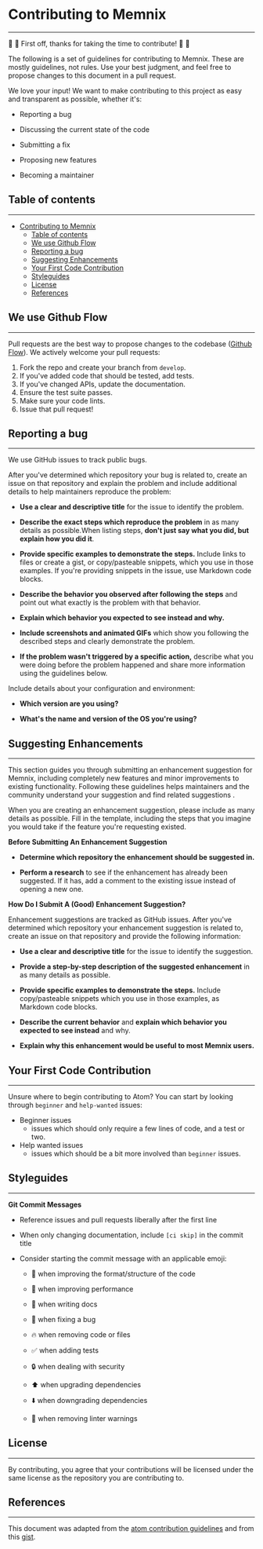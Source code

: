 # Contributing to Memnix

___

 :sheep: :rose: First off, thanks for taking the time to contribute! :sheep: :rose:

The following is a set of guidelines for contributing to Memnix. These are mostly guidelines, not rules. Use your best judgment, and feel free to propose changes to this document in a pull request.

We love your input! We want to make contributing to this project as easy and transparent as possible, whether it's:

- Reporting a bug

- Discussing the current state of the code

- Submitting a fix

- Proposing new features

- Becoming a maintainer

## Table of contents

___

- [Contributing to Memnix](#contributing-to-memnix)
  - [Table of contents](#table-of-contents)
  - [We use Github Flow](#we-use-github-flow)
  - [Reporting a bug](#reporting-a-bug)
  - [Suggesting Enhancements](#suggesting-enhancements)
  - [Your First Code Contribution](#your-first-code-contribution)
  - [Styleguides](#styleguides)
  - [License](#license)
  - [References](#references)

## We use Github Flow

___

Pull requests are the best way to propose changes to the codebase ([Github Flow](https://docs.github.com/en/get-started/quickstart/github-flow)). We actively welcome your pull requests:

1. Fork the repo and create your branch from `develop`.
2. If you've added code that should be tested, add tests.
3. If you've changed APIs, update the documentation.
4. Ensure the test suite passes.
5. Make sure your code lints.
6. Issue that pull request!

## Reporting a bug

___

We use GitHub issues to track public bugs.

After you've determined which repository your bug is related to, create an issue on that repository and explain the problem and include additional details to help maintainers reproduce the problem:

- **Use a clear and descriptive title** for the issue to identify the problem.

- **Describe the exact steps which reproduce the problem** in as many details as possible.When listing steps, **don't just say what you did, but explain how you did it**.

- **Provide specific examples to demonstrate the steps.** Include links to files or create a gist, or copy/pasteable snippets, which you use in those examples. If you're providing snippets in the issue, use Markdown code blocks.

- **Describe the behavior you observed after following the steps** and point out what exactly is the problem with that behavior.

- **Explain which behavior you expected to see instead and why.**

- **Include screenshots and animated GIFs** which show you following the described steps and clearly demonstrate the problem.

- **If the problem wasn't triggered by a specific action,** describe what you were doing before the problem happened and share more information using the guidelines below.

Include details about your configuration and environment:

- **Which version are you using?**

- **What's the name and version of the OS you're using?**

## Suggesting Enhancements

___

This section guides you through submitting an enhancement suggestion for Memnix, including completely new features and minor improvements to existing functionality. Following these guidelines helps maintainers and the community understand your suggestion and find related suggestions .

When you are creating an enhancement suggestion, please include as many details as possible. Fill in the template, including the steps that you imagine you would take if the feature you're requesting existed.

**Before Submitting An Enhancement Suggestion**

- **Determine which repository the enhancement should be suggested in.**

- **Perform a research** to see if the enhancement has already been suggested. If it has, add a comment to the existing issue instead of opening a new one.

**How Do I Submit A (Good) Enhancement Suggestion?**

Enhancement suggestions are tracked as GitHub issues. After you've determined which repository your enhancement suggestion is related to, create an issue on that repository and provide the following information:

- **Use a clear and descriptive title** for the issue to identify the suggestion.

- **Provide a step-by-step description of the suggested enhancement** in as many details as possible.

- **Provide specific examples to demonstrate the steps.** Include copy/pasteable snippets which you use in those examples, as Markdown code blocks.

- **Describe the current behavior** and **explain which behavior you expected to see instead** and why.

- **Explain why this enhancement would be useful to most Memnix users.**

## Your First Code Contribution

___

Unsure where to begin contributing to Atom? You can start by looking through `beginner` and `help-wanted` issues:

- Beginner issues
  - issues which should only require a few lines of code, and a test or two.
- Help wanted issues
  - issues which should be a bit more involved than `beginner` issues.

## Styleguides

___

**Git Commit Messages**

- Reference issues and pull requests liberally after the first line

- When only changing documentation, include `[ci skip]` in the commit title

- Consider starting the commit message with an applicable emoji:

  - :art: when improving the format/structure of the code

  - :racehorse:  when improving performance

  - :memo: when writing docs

  - :bug: when fixing a bug

  - :fire: when removing code or files

  - :white_check_mark: when adding tests

  - :lock: when dealing with security

  - :arrow_up: when upgrading dependencies

  - :arrow_down: when downgrading dependencies

  - :shirt: when removing linter warnings

## License

___

By contributing, you agree that your contributions will be licensed under the same license as the repository you are contributing to.

## References

___

This document was adapted from the [atom contribution guidelines](https://github.com/atom/atom/blob/master/CONTRIBUTING.md#i-dont-want-to-read-this-whole-thing-i-just-have-a-question) and from this [gist](https://gist.github.com/briandk/3d2e8b3ec8daf5a27a62).
